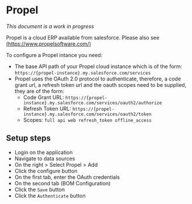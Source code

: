 # Propel

<em>This document is a work in progress</em>

Propel is a cloud ERP available from salesforce. Please also see [(https://www.propelsoftware.com/)](https://www.propelsoftware.com/)

To configure a Propel intance you need:
* The base API path of your Propel cloud instance which is of the form: `https://{propel-instance}.my.salesforce.com/services`
* Propel uses the OAuth 2.0 protocol to authenticate, therefore, a code grant url, a refresh token url and the oauth scopes need to be supplied, they are of the form:
    * Code Grant URL: `https://{propel-instance}.my.salesforce.com/services/oauth2/authorize`
    * Refresh Token URL: `https://{propel-instance}.my.salesforce.com/services/oauth2/token`
    * Scopes: `full api web refresh_token offline_access`

## Setup steps

* Login on the application
* Navigate to data sources
* On the right > Select Propel > Add
* Click the configure button
* On the first tab, enter the OAuth credentials
* On the second tab (BOM Configuration)
* Click the `Save` button
* Click the `Authenticate` button

